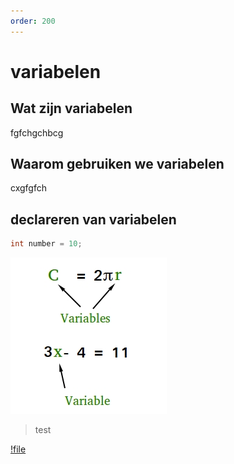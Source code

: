 ```yaml
---
order: 200
---
```

# variabelen
## Wat zijn variabelen
fgfchgchbcg
## Waarom gebruiken we variabelen
cxgfgfch
## declareren van variabelen
```java
int number = 10;
```

![variable](src/variable.jpg)

> test

[!file](/01%20variabelen/static/01.00%20variables.pdf)